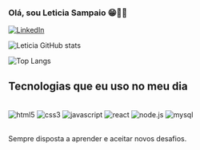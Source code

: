 ### Olá, sou Leticia Sampaio 😁🖐🏾

[![LinkedIn](https://img.shields.io/badge/LinkedIn-0007B5?style=for-the-badge&logo=linkedin&logoColor=white)]([www.linkedin.com/in/leticia-sampaio-646975236](https://www.linkedin.com/in/leticia-sampaio-646975236))

![Leticia GitHub stats](https://github-readme-stats.vercel.app/api?username=le-sampaio&show_icons=true&theme=radical)

![Top Langs](https://github-readme-stats.vercel.app/api/top-langs/?username=le-sampaio&layout=compact)

## Tecnologias que eu uso no meu dia
<div style="display: inline_block"><br/>
   <img align="center" alt="html5" src="https://img.shields.io/badge/HTML5-E34F26?style=for-the-badge&logo=html5&logoColor=white"/>
   <img align="center" alt="css3" src="https://img.shields.io/badge/CSS3-1572B6?style=for-the-badge&logo=css3&logoColor=white"/>
   <img align="center" alt="javascript" src="https://img.shields.io/badge/JavaScript-F7DF1E?style=for-the-badge&logo=javascript&logoColor=black"/>
   <img align="center" alt="react" src="https://img.shields.io/badge/React-20232A?style=for-the-badge&logo=react&logoColor=blue"/>
   <img align="center" alt="node.js" src="https://img.shields.io/badge/Node.js-43B53D?style=for-the-badge&logo=node.js&logoColor=white"/>
   <img align="center" alt="mysql" src="https://img.shields.io/badge/MySQL-00000F?style=for-the-badge&logo=mysql&logoColor=white"/>
</div><br/>

Sempre disposta a aprender e aceitar novos desafios.

